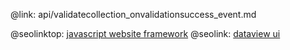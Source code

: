 @link: api/validatecollection_onvalidationsuccess_event.md

@seolinktop: [javascript website framework](https://webix.com)
@seolink: [dataview ui](https://webix.com/widget/dataview/)
